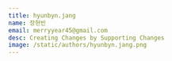 ```yaml
---
title: hyunbyn.jang
name: 장현빈
email: merryyear45@gmail.com
desc: Creating Changes by Supporting Changes
image: /static/authors/hyunbyn.jang.png
---
```

